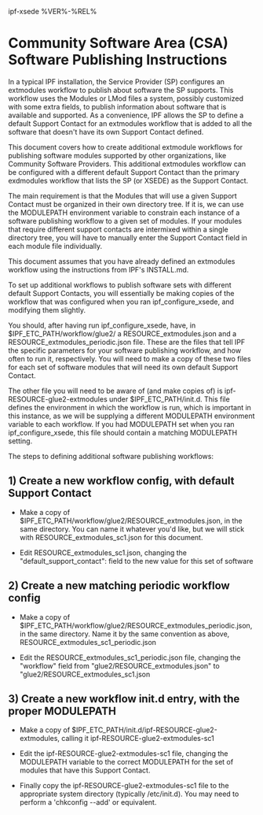 ipf-xsede %VER%-%REL%
# Community Software Area (CSA) Software Publishing Instructions

In a typical IPF installation, the Service Provider (SP) configures an extmodules workflow to publish about software
the SP supports. This workflow uses the Modules or LMod files a system, possibly customized with some extra fields,
to publish information about software that is available and supported. As a convenience, IPF allows the SP to define
a default Support Contact for an extmodules workflow that is added to all the software that doesn't have its own
Support Contact defined.

This document covers how to create additional extmodule workflows for publishing software modules supported by other
organizations, like Community Software Providers. This additional extmodules workflow can be configured with a different
default Support Contact than the primary exdmodules workflow that lists the SP (or XSEDE) as the Support Contact.

The main requirement is that the Modules that will use a given Support Contact must be organized in their own directory tree.
If it is, we can use the MODULEPATH environment variable to constrain each instance of a software publishing workflow to a
given set of modules.  If your modules that require different support contacts are intermixed within a single directory tree,
you will have to manually enter the Support Contact field in each module file individually.

This document assumes that you have already defined an extmodules workflow using the instructions from IPF's INSTALL.md.

To set up additional workflows to publish software sets with different default Support Contacts, you will essentially be
making copies of the workflow that was configured when you ran ipf_configure_xsede, and modifying them slightly.

You should, after having run ipf_configure_xsede, have, in $IPF_ETC_PATH/workflow/glue2/ a RESOURCE_extmodules.json and
a RESOURCE_extmodules_periodic.json file. These are the files that tell IPF the specific parameters for your software
publishing workflow, and how often to run it, respectively. You will need to make a copy of these two files for each set
of software modules that will need its own default Support Contact.

The other file you will need to be aware of (and make copies of) is ipf-RESOURCE-glue2-extmodules under $IPF_ETC_PATH/init.d.
This file defines the environment in which the workflow is run, which is important in this instance, as we will be supplying
a different MODULEPATH environment variable to each workflow. If you had MODULEPATH set when you ran ipf_configure_xsede,
this file should contain a matching MODULEPATH setting.

The steps to defining additional software publishing workflows:

## 1) Create a new workflow config, with default Support Contact
* Make a copy of $IPF_ETC_PATH/workflow/glue2/RESOURCE_extmodules.json, in the same directory.  You can name it whatever
you'd like, but we will stick with RESOURCE_extmodules_sc1.json for this document.

* Edit RESOURCE_extmodules_sc1.json, changing the "default_support_contact": field to the new value for this set of software

## 2) Create a new matching periodic workflow config
* Make a copy of $IPF_ETC_PATH/workflow/glue2/RESOURCE_extmodules_periodic.json, in the same directory.  Name it by the
same convention as above, RESOURCE_extmodules_sc1_periodic.json

* Edit the RESOURCE_extmodules_sc1_periodic.json file, changing the "workflow" field from "glue2/RESOURCE_extmodules.json"
to "glue2/RESOURCE_extmodules_sc1.json

## 3) Create a new workflow init.d entry, with the proper MODULEPATH
* Make a copy of $IPF_ETC_PATH/init.d/ipf-RESOURCE-glue2-extmodules, calling it ipf-RESOURCE-glue2-extmodules-sc1

* Edit the ipf-RESOURCE-glue2-extmodules-sc1 file, changing the MODULEPATH variable to the correct MODULEPATH for the set
of modules that have this Support Contact.

* Finally copy the ipf-RESOURCE-glue2-extmodules-sc1 file to the appropriate system directory (typically /etc/init.d).
You may need to perform a 'chkconfig --add' or equivalent.
